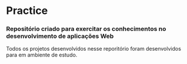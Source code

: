 # Practice
<h3>Repositório criado para exercitar os conhecimentos no desenvolvimento de aplicações Web</h3>
Todos os projetos desenvolvidos nesse reporitório foram desenvolvidos para em ambiente de estudo.
